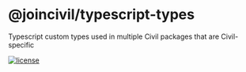 # @joincivil/typescript-types

Typescript custom types used in multiple Civil packages that are Civil-specific

[![license](https://img.shields.io/badge/license-Apache%20v2.0-green.svg)](./LICENSE)
